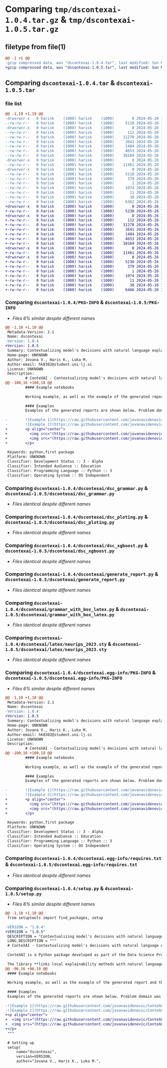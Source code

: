 # Comparing `tmp/dscontexai-1.0.4.tar.gz` & `tmp/dscontexai-1.0.5.tar.gz`

## filetype from file(1)

```diff
@@ -1 +1 @@
-gzip compressed data, was "dscontexai-1.0.4.tar", last modified: Sun May 26 19:43:47 2024, max compression
+gzip compressed data, was "dscontexai-1.0.5.tar", last modified: Sun May 26 19:45:01 2024, max compression
```

## Comparing `dscontexai-1.0.4.tar` & `dscontexai-1.0.5.tar`

### file list

```diff
@@ -1,19 +1,19 @@
-drwxrwxr-x   0 harisk    (1000) harisk    (1000)        0 2024-05-26 19:43:47.590051 dscontexai-1.0.4/
--rw-rw-r--   0 harisk    (1000) harisk    (1000)     5110 2024-05-26 19:43:47.590051 dscontexai-1.0.4/PKG-INFO
-drwxrwxr-x   0 harisk    (1000) harisk    (1000)        0 2024-05-26 19:43:47.582051 dscontexai-1.0.4/dscontexai/
--rw-rw-r--   0 harisk    (1000) harisk    (1000)      112 2024-05-26 17:06:58.000000 dscontexai-1.0.4/dscontexai/__init__.py
--rw-rw-r--   0 harisk    (1000) harisk    (1000)    11270 2024-05-26 17:08:54.000000 dscontexai-1.0.4/dscontexai/dsc_grammar.py
--rw-rw-r--   0 harisk    (1000) harisk    (1000)     3641 2024-05-26 17:03:49.000000 dscontexai-1.0.4/dscontexai/dsc_ploting.py
--rw-rw-r--   0 harisk    (1000) harisk    (1000)     1404 2024-05-26 14:44:26.000000 dscontexai-1.0.4/dscontexai/dsc_xgboost.py
--rw-rw-r--   0 harisk    (1000) harisk    (1000)     4653 2024-05-26 17:39:32.000000 dscontexai-1.0.4/dscontexai/generate_report.py
--rw-rw-r--   0 harisk    (1000) harisk    (1000)    10169 2024-05-26 13:59:57.000000 dscontexai-1.0.4/dscontexai/grammar_with_box_latex.py
-drwxrwxr-x   0 harisk    (1000) harisk    (1000)        0 2024-05-26 19:43:47.590051 dscontexai-1.0.4/dscontexai/latex/
--rw-rw-r--   0 harisk    (1000) harisk    (1000)    11461 2024-05-26 15:10:26.000000 dscontexai-1.0.4/dscontexai/latex/neurips_2023.sty
-drwxrwxr-x   0 harisk    (1000) harisk    (1000)        0 2024-05-26 19:43:47.586051 dscontexai-1.0.4/dscontexai.egg-info/
--rw-rw-r--   0 harisk    (1000) harisk    (1000)     5110 2024-05-26 19:43:47.000000 dscontexai-1.0.4/dscontexai.egg-info/PKG-INFO
--rw-rw-r--   0 harisk    (1000) harisk    (1000)      379 2024-05-26 19:43:47.000000 dscontexai-1.0.4/dscontexai.egg-info/SOURCES.txt
--rw-rw-r--   0 harisk    (1000) harisk    (1000)        1 2024-05-26 19:43:47.000000 dscontexai-1.0.4/dscontexai.egg-info/dependency_links.txt
--rw-rw-r--   0 harisk    (1000) harisk    (1000)     1074 2024-05-26 19:43:47.000000 dscontexai-1.0.4/dscontexai.egg-info/requires.txt
--rw-rw-r--   0 harisk    (1000) harisk    (1000)       11 2024-05-26 19:43:47.000000 dscontexai-1.0.4/dscontexai.egg-info/top_level.txt
--rw-rw-r--   0 harisk    (1000) harisk    (1000)       38 2024-05-26 19:43:47.590051 dscontexai-1.0.4/setup.cfg
--rw-rw-r--   0 harisk    (1000) harisk    (1000)     6362 2024-05-26 19:43:23.000000 dscontexai-1.0.4/setup.py
+drwxrwxr-x   0 harisk    (1000) harisk    (1000)        0 2024-05-26 19:45:01.117879 dscontexai-1.0.5/
+-rw-rw-r--   0 harisk    (1000) harisk    (1000)     5230 2024-05-26 19:45:01.117879 dscontexai-1.0.5/PKG-INFO
+drwxrwxr-x   0 harisk    (1000) harisk    (1000)        0 2024-05-26 19:45:01.113879 dscontexai-1.0.5/dscontexai/
+-rw-rw-r--   0 harisk    (1000) harisk    (1000)      112 2024-05-26 17:06:58.000000 dscontexai-1.0.5/dscontexai/__init__.py
+-rw-rw-r--   0 harisk    (1000) harisk    (1000)    11270 2024-05-26 17:08:54.000000 dscontexai-1.0.5/dscontexai/dsc_grammar.py
+-rw-rw-r--   0 harisk    (1000) harisk    (1000)     3641 2024-05-26 17:03:49.000000 dscontexai-1.0.5/dscontexai/dsc_ploting.py
+-rw-rw-r--   0 harisk    (1000) harisk    (1000)     1404 2024-05-26 14:44:26.000000 dscontexai-1.0.5/dscontexai/dsc_xgboost.py
+-rw-rw-r--   0 harisk    (1000) harisk    (1000)     4653 2024-05-26 17:39:32.000000 dscontexai-1.0.5/dscontexai/generate_report.py
+-rw-rw-r--   0 harisk    (1000) harisk    (1000)    10169 2024-05-26 13:59:57.000000 dscontexai-1.0.5/dscontexai/grammar_with_box_latex.py
+drwxrwxr-x   0 harisk    (1000) harisk    (1000)        0 2024-05-26 19:45:01.113879 dscontexai-1.0.5/dscontexai/latex/
+-rw-rw-r--   0 harisk    (1000) harisk    (1000)    11461 2024-05-26 15:10:26.000000 dscontexai-1.0.5/dscontexai/latex/neurips_2023.sty
+drwxrwxr-x   0 harisk    (1000) harisk    (1000)        0 2024-05-26 19:45:01.113879 dscontexai-1.0.5/dscontexai.egg-info/
+-rw-rw-r--   0 harisk    (1000) harisk    (1000)     5230 2024-05-26 19:45:00.000000 dscontexai-1.0.5/dscontexai.egg-info/PKG-INFO
+-rw-rw-r--   0 harisk    (1000) harisk    (1000)      379 2024-05-26 19:45:01.000000 dscontexai-1.0.5/dscontexai.egg-info/SOURCES.txt
+-rw-rw-r--   0 harisk    (1000) harisk    (1000)        1 2024-05-26 19:45:00.000000 dscontexai-1.0.5/dscontexai.egg-info/dependency_links.txt
+-rw-rw-r--   0 harisk    (1000) harisk    (1000)     1074 2024-05-26 19:45:00.000000 dscontexai-1.0.5/dscontexai.egg-info/requires.txt
+-rw-rw-r--   0 harisk    (1000) harisk    (1000)       11 2024-05-26 19:45:00.000000 dscontexai-1.0.5/dscontexai.egg-info/top_level.txt
+-rw-rw-r--   0 harisk    (1000) harisk    (1000)       38 2024-05-26 19:45:01.117879 dscontexai-1.0.5/setup.cfg
+-rw-rw-r--   0 harisk    (1000) harisk    (1000)     6466 2024-05-26 19:44:53.000000 dscontexai-1.0.5/setup.py
```

### Comparing `dscontexai-1.0.4/PKG-INFO` & `dscontexai-1.0.5/PKG-INFO`

 * *Files 6% similar despite different names*

```diff
@@ -1,10 +1,10 @@
 Metadata-Version: 2.1
 Name: dscontexai
-Version: 1.0.4
+Version: 1.0.5
 Summary: Contextualizing model's decisions with natural language explanations.
 Home-page: UNKNOWN
 Author: Jovana V., Haris K., Luka M.
 Author-email: hk8302@student.uni-lj.si
 License: UNKNOWN
 Description: 
         # ConteXAI - Contextualizing model's decisions with natural language explanations
@@ -100,16 +100,18 @@
         #### Example notebooks
         
         Working example, as well as the example of the generated report and the configuration file, can be found [here](https://github.com/jovanavidenovic/ConteXAI/tree/main/titanic).
          
         #### Examples
         Examples of the generated reports are shown below. Problem domain was diabetes prediction.
         
-        ![Example 1](https://raw.githubusercontent.com/jovanavidenovic/ConteXAI/main/other/output_10_page-0001.jpg)
-        ![Example 2](https://raw.githubusercontent.com/jovanavidenovic/ConteXAI/main/other/output_4130_page-0001.jpg)
+        <p align="center">
+          <img src="(https://raw.githubusercontent.com/jovanavidenovic/ConteXAI/main/other/output_10_page-0001.jpg)" alt="Example of a report" width="48%">
+          <img src="(https://raw.githubusercontent.com/jovanavidenovic/ConteXAI/main/other/output_4130_page-0001.jpg)" alt="Example of a report" width="48%">
+        </p>
         
 Keywords: python,first package
 Platform: UNKNOWN
 Classifier: Development Status :: 3 - Alpha
 Classifier: Intended Audience :: Education
 Classifier: Programming Language :: Python :: 3
 Classifier: Operating System :: OS Independent
```

### Comparing `dscontexai-1.0.4/dscontexai/dsc_grammar.py` & `dscontexai-1.0.5/dscontexai/dsc_grammar.py`

 * *Files identical despite different names*

### Comparing `dscontexai-1.0.4/dscontexai/dsc_ploting.py` & `dscontexai-1.0.5/dscontexai/dsc_ploting.py`

 * *Files identical despite different names*

### Comparing `dscontexai-1.0.4/dscontexai/dsc_xgboost.py` & `dscontexai-1.0.5/dscontexai/dsc_xgboost.py`

 * *Files identical despite different names*

### Comparing `dscontexai-1.0.4/dscontexai/generate_report.py` & `dscontexai-1.0.5/dscontexai/generate_report.py`

 * *Files identical despite different names*

### Comparing `dscontexai-1.0.4/dscontexai/grammar_with_box_latex.py` & `dscontexai-1.0.5/dscontexai/grammar_with_box_latex.py`

 * *Files identical despite different names*

### Comparing `dscontexai-1.0.4/dscontexai/latex/neurips_2023.sty` & `dscontexai-1.0.5/dscontexai/latex/neurips_2023.sty`

 * *Files identical despite different names*

### Comparing `dscontexai-1.0.4/dscontexai.egg-info/PKG-INFO` & `dscontexai-1.0.5/dscontexai.egg-info/PKG-INFO`

 * *Files 6% similar despite different names*

```diff
@@ -1,10 +1,10 @@
 Metadata-Version: 2.1
 Name: dscontexai
-Version: 1.0.4
+Version: 1.0.5
 Summary: Contextualizing model's decisions with natural language explanations.
 Home-page: UNKNOWN
 Author: Jovana V., Haris K., Luka M.
 Author-email: hk8302@student.uni-lj.si
 License: UNKNOWN
 Description: 
         # ConteXAI - Contextualizing model's decisions with natural language explanations
@@ -100,16 +100,18 @@
         #### Example notebooks
         
         Working example, as well as the example of the generated report and the configuration file, can be found [here](https://github.com/jovanavidenovic/ConteXAI/tree/main/titanic).
          
         #### Examples
         Examples of the generated reports are shown below. Problem domain was diabetes prediction.
         
-        ![Example 1](https://raw.githubusercontent.com/jovanavidenovic/ConteXAI/main/other/output_10_page-0001.jpg)
-        ![Example 2](https://raw.githubusercontent.com/jovanavidenovic/ConteXAI/main/other/output_4130_page-0001.jpg)
+        <p align="center">
+          <img src="(https://raw.githubusercontent.com/jovanavidenovic/ConteXAI/main/other/output_10_page-0001.jpg)" alt="Example of a report" width="48%">
+          <img src="(https://raw.githubusercontent.com/jovanavidenovic/ConteXAI/main/other/output_4130_page-0001.jpg)" alt="Example of a report" width="48%">
+        </p>
         
 Keywords: python,first package
 Platform: UNKNOWN
 Classifier: Development Status :: 3 - Alpha
 Classifier: Intended Audience :: Education
 Classifier: Programming Language :: Python :: 3
 Classifier: Operating System :: OS Independent
```

### Comparing `dscontexai-1.0.4/dscontexai.egg-info/requires.txt` & `dscontexai-1.0.5/dscontexai.egg-info/requires.txt`

 * *Files identical despite different names*

### Comparing `dscontexai-1.0.4/setup.py` & `dscontexai-1.0.5/setup.py`

 * *Files 6% similar despite different names*

```diff
@@ -1,10 +1,10 @@
 from setuptools import find_packages, setup
 
-VERSION = "1.0.4"
+VERSION = "1.0.5"
 DESCRIPTION = "Contextualizing model's decisions with natural language explanations."
 LONG_DESCRIPTION = """
 # ConteXAI - Contextualizing model's decisions with natural language explanations
 
 ConteXAI is a Python package developed as part of the Data Science Project Competition 2024. 
 
 The library **links local explainability methods with natural language explanations**, allowing users to gain detailed insights into model predictions.
@@ -96,16 +96,18 @@
 #### Example notebooks
 
 Working example, as well as the example of the generated report and the configuration file, can be found [here](https://github.com/jovanavidenovic/ConteXAI/tree/main/titanic).
  
 #### Examples
 Examples of the generated reports are shown below. Problem domain was diabetes prediction.
 
-![Example 1](https://raw.githubusercontent.com/jovanavidenovic/ConteXAI/main/other/output_10_page-0001.jpg)
-![Example 2](https://raw.githubusercontent.com/jovanavidenovic/ConteXAI/main/other/output_4130_page-0001.jpg)
+<p align="center">
+  <img src="(https://raw.githubusercontent.com/jovanavidenovic/ConteXAI/main/other/output_10_page-0001.jpg)" alt="Example of a report" width="48%">
+  <img src="(https://raw.githubusercontent.com/jovanavidenovic/ConteXAI/main/other/output_4130_page-0001.jpg)" alt="Example of a report" width="48%">
+</p>
 """
 
 # Setting up
 setup(
     name="dscontexai",
     version=VERSION,
     author="Jovana V., Haris K., Luka M.",
```


